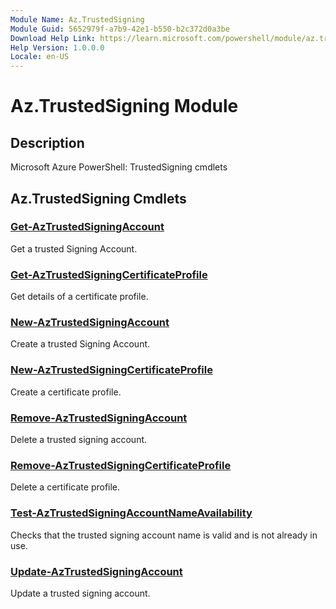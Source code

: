 ```yaml
---
Module Name: Az.TrustedSigning
Module Guid: 5652979f-a7b9-42e1-b550-b2c372d0a3be
Download Help Link: https://learn.microsoft.com/powershell/module/az.trustedsigning
Help Version: 1.0.0.0
Locale: en-US
---
```


# Az.TrustedSigning Module
## Description
Microsoft Azure PowerShell: TrustedSigning cmdlets

## Az.TrustedSigning Cmdlets
### [Get-AzTrustedSigningAccount](Get-AzTrustedSigningAccount.md)
Get a trusted Signing Account.

### [Get-AzTrustedSigningCertificateProfile](Get-AzTrustedSigningCertificateProfile.md)
Get details of a certificate profile.

### [New-AzTrustedSigningAccount](New-AzTrustedSigningAccount.md)
Create a trusted Signing Account.

### [New-AzTrustedSigningCertificateProfile](New-AzTrustedSigningCertificateProfile.md)
Create a certificate profile.

### [Remove-AzTrustedSigningAccount](Remove-AzTrustedSigningAccount.md)
Delete a trusted signing account.

### [Remove-AzTrustedSigningCertificateProfile](Remove-AzTrustedSigningCertificateProfile.md)
Delete a certificate profile.

### [Test-AzTrustedSigningAccountNameAvailability](Test-AzTrustedSigningAccountNameAvailability.md)
Checks that the trusted signing account name is valid and is not already in use.

### [Update-AzTrustedSigningAccount](Update-AzTrustedSigningAccount.md)
Update a trusted signing account.

